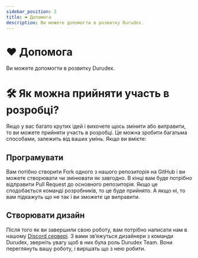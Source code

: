 ```yaml
---
sidebar_position: 2
title: ❤️ Допомога
description: Ви можете допомогти в розвитку Durudex.
---
```


# ❤️ Допомога

Ви можете допомогти в розвитку Durudex.

# 🛠 Як можна прийняти участь в розробці?

Якщо у вас багато крутих ідей і вихочете щось змінити або виправити, то ви можете прийняти участь в розробці. 
Це можна зробити багатьма способами, залежить від ваших умінь. Якщо ви вмієте:

## Програмувати

Вам потібно створити Fork одного з нашого репозиторія на GitHub і ви можете створювати чи змінювати як завгодно. 
В кінці вам буде потрібно відправити Pull Request до основного репозиторія. Якщо це сподобається команді розробників, то це буде прийнято.
А якщо ні, то вам підкажуть що не так і ви зможете це виправити.

## Створювати дизайн

Після того як ви завершили свою роботу, вам потрібно написати нам в нашому [Discord сервері](https://discord.gg/4qcXbeVehZ).
З вами звʼяжуться дизайнери з команди Durudex, зверніть увагу щоб в них була роль Durudex Team. Вони переглянуть вашу 
роботу, і вирішать що з нею робити.
